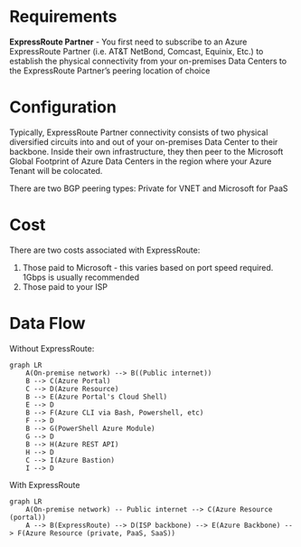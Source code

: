 # Requirements
**ExpressRoute Partner** - You first need to subscribe to an Azure ExpressRoute Partner (i.e.
AT&T NetBond, Comcast, Equinix, Etc.) to establish the physical connectivity from your on-premises
Data Centers to the ExpressRoute Partner’s peering location of choice

# Configuration
Typically, ExpressRoute Partner connectivity consists of two physical diversified circuits into and out of
your on-premises Data Center to their backbone. Inside their own infrastructure, they then peer to the Microsoft Global
Footprint of Azure Data Centers in the region where your Azure Tenant will be colocated.

There are two BGP peering types: Private for VNET and Microsoft for PaaS

# Cost
There are two costs associated with ExpressRoute:
1. Those paid to Microsoft - this varies based on port speed required. 1Gbps is usually recommended
1. Those paid to your ISP

# Data Flow
Without ExpressRoute:
```mermaid
graph LR
    A(On-premise network) --> B((Public internet))
    B --> C(Azure Portal)
    C --> D(Azure Resource)
    B --> E(Azure Portal's Cloud Shell)
    E --> D
    B --> F(Azure CLI via Bash, Powershell, etc)
    F --> D
    B --> G(PowerShell Azure Module)
    G --> D
    B --> H(Azure REST API)
    H --> D
    C --> I(Azure Bastion)
    I --> D
```    

With ExpressRoute
```mermaid
graph LR
    A(On-premise network) -- Public internet --> C(Azure Resource (portal))
    A --> B(ExpressRoute) --> D(ISP backbone) --> E(Azure Backbone) --> F(Azure Resource (private, PaaS, SaaS))
```    
